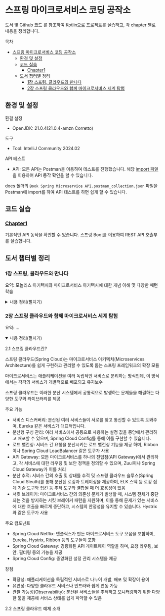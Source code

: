 # 스프링 마이크로서비스 코딩 공작소

도서 및 Github [코드](https://github.com/gilbutITbook/080283) 를 참조하여 Kotlin으로 프로젝트를 실습하고, 각 chapter 별로 내용을 정리합니다.

목차

- [스프링 마이크로서비스 코딩 공작소](#스프링-마이크로서비스-코딩-공작소)
  - [환경 및 설정](#환경-및-설정)
  - [코드 실습](#코드-실습)
    - [Chapter1](#chapter1)
  - [도서 챕터별 정리](#도서-챕터별-정리)
    - [1장 스프링, 클라우드와 만나다](#1장-스프링-클라우드와-만나다)
    - [2장 스프링 클라우드와 함께 마이크로서비스 세계 탐험](#2장-스프링-클라우드와-함께-마이크로서비스-세계-탐험)

## 환경 및 설정

환결 설정

- OpenJDK: 21.0.4(21.0.4-amzn Corretto)

도구

- Tool: IntelliJ Community 2024.02

API 테스트

- API: 모든 API는 Postman을 이용하여 테스트를 진행했습니다. 해당 [import 파일](./docs/api/Book%20Spring%20Microservice%20API.postman_collection.json) 을 이용하여 API 동작 확인을 할 수 있습니다.

docs 폴더의 `Book Spring Microservice API.postman_collection.json` 파일을 Postman에 import를 하여 API 테스트를 하면 쉽게 할 수 있습니다.

## 코드 실습

### [Chapter1](https://github.com/haservi/book-spring-microservice-kotlin/tree/main/chapter1)

기본적인 API 동작을 확인할 수 있습니다. 스프링 Boot를 이용하여 REST API 호출부를 실습합니다.

## 도서 챕터별 정리

### 1장 스프링, 클라우드와 만나다

요약: 모놀리스 아키텍처와 마이크로서비스 아키텍처에 대한 개념 이해 및 다양한 패턴 학습

<details>
<summary>내용 정리(펼치기)</summary>

1.1 마이크로서비스 아키텍처로 진화

   1. 모놀리스 아키텍쳐
      - 장점
        - 모든 UI, 비즈니스 및 데이터베이스 액세스 로직이 하나로 배포
        - 관리가 쉬움
        - 구축 및 배포가 쉬움
        - 변경 가능성이 낮은 경우 모놀리스로 시작하는게 좋음
      - 단점
        - 규모가 커지면 관리가 어려움

   2. 마이크로서비스 아키텍쳐
      - 장점
        - 각 구성 요소는 작은 책임 영역을 담당하고 서로 독립적 배포
        - 잘 분해하고 분리하면 대규모 코드베이스에서 발생하는 전통적인 복잡성 문제를 해결하는데 도움이 됨
      - 단점
        - 잘 분해라고 분리하기가 어려움
        - 여러 저장소로 나누어지기 때문에 개인이 관리하기 힘듬(12 저장소 관리..)
        - CCOP(Complex, Consistency, Operation overhead, Performance) 문제점

1.4 이 책의 내용

   - 마이크로서비스의 정의, 모범 사례 및 마이크로서비스 기반 구축을 위한 설계 고려 사항
   - 마이크로서비스 기반 애플리케이션을 구축하면 안되는 경우(중요..)
   - 도커의 정의 및 마이크로서비스 기반 애플리케이션 통합 방법
   - 애플리케이션 지표를 만들고 모니터링 도구로 시각화 방법
   - ELK 스택으로 애플리케이션 로그 관리 방법
   - 배운 내용 활용하여 배포 파이프라인 구축 방법(CI/CD?)

1.5 클라우드 및 마이크로서비스 기반 애플리케이션

실습코드 참조 [코드](https://github.com/haservi/book-spring-microservice-kotlin/tree/main/chapter1)

  1. 클라우드 컴퓨팅에서는 여러 가지 서비스 모델

     1. IaaS (Infrastructure as a Service)

        - 설명: IaaS는 인프라를 서비스로 제공하는 모델로, 사용자에게 서버, 스토리지, 네트워크 등의 가상화된 자원을 제공합니다. 사용자는 인프라의 운영 체제, 네트워크 설정 등을 직접 관리하지만, 물리적인 하드웨어는 클라우드 제공자가 관리합니다.
        - 예시: Amazon Web Services (AWS) EC2, Microsoft Azure, Google Cloud Platform (GCP).
        - 특징: 유연성과 확장성이 뛰어나며, 자원을 필요에 따라 쉽게 추가하거나 제거할 수 있습니다.

     2. SaaS (Software as a Service)

        - 설명: SaaS는 소프트웨어를 인터넷을 통해 제공하는 서비스 모델로, 사용자는 설치나 유지보수 없이 웹 브라우저나 애플리케이션을 통해 소프트웨어를 사용할 수 있습니다. 애플리케이션의 모든 관리와 업데이트는 서비스 제공자가 수행합니다.
        - 예시: Google Workspace (Gmail, Google Docs), Salesforce, Microsoft 365.
        - 특징: 사용자가 소프트웨어를 직접 설치하거나 관리할 필요가 없고, 언제 어디서나 인터넷 연결만 있으면 접근 가능합니다.

     3. PaaS (Platform as a Service)

        - 설명: PaaS는 개발자들이 애플리케이션을 개발하고 배포할 수 있는 플랫폼을 제공합니다. 이 플랫폼은 운영 체제, 미들웨어, 데이터베이스 관리 시스템 등을 포함하며, 개발자가 인프라 관리 없이 애플리케이션 개발에 집중할 수 있게 해줍니다.
        - 예시: Google App Engine, Microsoft Azure App Service, Heroku.
        - 특징: 개발 환경을 빠르게 설정하고 관리할 수 있어 개발 시간을 단축하고, 복잡한 인프라 운영을 클라우드 제공자가 처리합니다.

     4. CaaS (Container as a Service)

        - 설명: CaaS는 컨테이너화된 애플리케이션을 배포하고 관리할 수 있는 환경을 제공합니다. Docker와 Kubernetes와 같은 컨테이너 오케스트레이션 도구를 사용하여 애플리케이션을 쉽게 배포하고 확장할 수 있습니다.
        - 예시: Amazon ECS, Google Kubernetes Engine (GKE), Microsoft Azure Kubernetes Service (AKS).
        - 특징: 컨테이너 기반 애플리케이션의 빠른 배포와 확장성이 용이하며, DevOps 환경에서 특히 유용합니다.

     5. FaaS (Function as a Service)

        - 설명: FaaS는 이벤트 기반으로 특정 기능(코드)을 실행할 수 있는 서버리스 컴퓨팅 모델입니다. 사용자는 코드를 작성하고 업로드하면, 서비스 제공자가 이를 실행하고 필요할 때만 비용이 발생합니다. 인프라와 서버 관리를 하지 않아도 되며, 트리거 기반으로 애플리케이션이 작동합니다.
        - 예시: AWS Lambda, Google Cloud Functions, Azure Functions.
        - 특징: 서버리스 환경으로, 특정 이벤트에 반응하여 실행되며, 애플리케이션 규모가 유동적일 때 유리합니다.

     6. DaaS (Desktop as a Service)

        - 설명: DaaS는 가상 데스크탑 환경을 클라우드에서 제공하는 서비스입니다. 사용자는 클라우드 상에서 가상 데스크탑에 접속하여 업무를 수행할 수 있으며, 데스크탑의 운영 체제 및 애플리케이션도 클라우드에서 관리됩니다.
        - 예시: Amazon WorkSpaces, VMware Horizon Cloud.
        - 특징: 물리적인 PC 없이도 언제 어디서나 데스크탑 환경에 접근할 수 있으며, 보안 관리 및 업데이트가 중앙에서 이루어집니다.

1.6 마이크로서비스는 코드 작성 이상을 의미한다

견고한 서비스를 작성하려면 아래와 같이 여러 가지 주제를 고려해야 합니다.

   - 적정 규모: 서비스가 한 가지 책임 영역에 집중되도록 하려면 어떻게 해야 하는가?
   - 마이크로서비스가 너무 많은 책임을 지지 않도록 적절한 마이크로서비스 크기를 유지하는 방법
   - 위치 투명성: 서비스 호출에 대한 물리적 상세 정보를 관리하는 방법. 마이크로서비스 애플리케이션에서 다수의 서비스 인스턴스가 빠르게 시작하고 종료
   - 회복성: 실패한 서비스를 우회하고 빠른 실패 방식을 적용하여 마이크로서비스 소비자와 애플리케이션의 전반적인 무결성을 보호하는 방법
   - 반복성: 서비스의 모든 새 인스턴스가 시작할 떄 운영 환경의 다른 서비스와 동일한 구성과 코드베이스를 보장하는 방법
   - 확장성: 서비스 간 직접적인 종속 관계를 최소화하고 마이크로서비스를 적절히 확장할 수 있도록 통신 방식을 구축하는 방법
   - 핵심 마이크로서비스 개발, 라우팅, 클라이언트 탄력성, 보안, 로깅 및 추적, 애플리케이션 지표, 빌드 및 배포 패턴

1.7 핵심 마이크로서비스 개발 패턴

<p align="center">
   <img src="./docs/images/chapter1/image01.png" width="50%" height="50%">
</p>

  - 서비스 세분성: 서비스를 서로 다른 비즈니스 문제 도메인의 책임과 중첩될 정도로 지나치게 크게 나누면 시간이 지나 유지 관리하고 변경하기 어렵다.
  - 통신 프로토콜: 동기 프로토콜의 경우 HTTP 기반 REST가 일반적인 통신이며, 비동기 프로토콜의 경우 아파치 카프카, RabbitMQ, AMQP 등을 사용한다.
  - 인터페이스 설계: 서비스 인터페이스 설계 및 서비스를 어떻게 구조화 하는게 좋을 지(2장에서 다룰 예정)
  - 서비스 구성 관리: 클라우드에 있는 서로 다른 환경 간 마이크로서비스의 구성을 호환하려면 어떻게 구성 관리 해야하는지 (5장에서 다룰 예정)
  - 서비스 간 이벤트 처리: 서비스간 의존성을 최소화하고 애플리케이션의 탄력성을 높이고자 이벤틀르 사용하여 서비스를 분리하는 방법은 어떻게 하는지(10장에서 다룰 예정(스프링 클라우드 스트림))

1.8 마이크로서비스 라우팅 패턴

마이크로서비스 라우팅 패턴은 마이크로서비스를 사용하려는 클라이언트 애플리케이션이 서비스 위치를 발견하고 서비스로 라우팅하는 방법에 관한 방법

  - 서비스 디스커버리: 6장에서 자세히 다룰 예정이며, 서비스 디스커버리는 클라이언트 대응 서비스가 아니라 내부 서비스임을 기억하는게 좋음
  - 서비스 라우팅: API 게이트웨이를 사용하면 모든 서비스에 대한 단일 진입점을 제공하여 마이크로서비스 애플리케이션의 여러 서비스와 서비스 인스턴스에 대해 일관된 보안 정책과 라우팅 규칙을 적용할 수 있음(8장에서 자세히 다룰 예정)

1.9 마이크로서비스 클라이언트 회복성

서비스 문제 발생 시 연쇄적으로 서비스 소비자까지 전파되는 것을 막는 것이 중요합니다. 이와 관련된 4가지의 클라이언트 회복성 패턴은 아래와 같습니다.

  - 클라이언트 부하 분산: 여러 인스턴스에 대한 호출이 정상 인스턴스에 분산되도록 서비스 인스턴스 위치를 캐싱하는 방법
  - 회로 차단기 패턴: 문제가 있는 서비스 호출하지 않는 방법
  - 폴백 패턴: 마이크로서비스 호출 실패 시 다른 서비스 클라이언트가 작업을 수행하도록 플러그인 메커니즘을 제공하는 방법
  - 벌크헤드 패턴: 한 서비스의 오작동 호출이 애플리케이션의 다른 곳에 나쁜 영향을 미치지 않도록 호출을 격리하는 방법

1.10 마이크로서비스 보안 패턴

적절한 자격 증명을 가진 승인된 요청만 서비스를 호출할 수 있도록 할 수 있는 3가지의 보안 패턴 방법이 있습니다.

  - 인증: 서비스를 호출하는 서비스 클라이언트가 누구인지 확인하는 방법
  - 인가(권한 부여): 서비스 클라이언트가 수행하려는 행동에 대한 수행 자격 여부를 확인하는 방법
  - 자격 증명 관리와 전파: OAuth2와 JWT 같은 토큰 기반의 보안 표준 사용 방법

1.11 마이크로서비스 로깅과 추적 패턴

마이크로서비스 아키텍처의 단점은 간단한 동작 하나에 수많은 마이크로서비스 호출이 발생하여 문제를 디버깅하고 추적 및 모니터링하기가 매우 어렵다는 것입니다.  
이를 해결하기 위해 분산 추적을 달성하는 세 가지 핵심 로깅 및 추적 패턴이 있습니다.

  - 로그 상관관계: 한 트랜잭션에 대해 여러 서비스에서 생서된 모든 로그를 함께 연결하는 상관관계 ID(correlation ID)를 구현하는 방법
  - 로그 수집: 마이크로서비스가 출력한 모든 로그를 수집하여 확인하는 방법
  - 마이크로서비스 추적: 트랜잭션과 관련된 모든 서비스 간 클라이언트 트랜잭션 흐름을 시각화하고 성능 특성을 살펴보는 방법

</details>

### 2장 스프링 클라우드와 함께 마이크로서비스 세계 탐험

요약: ...


<details open>
<summary>내용 정리(펼치기)</summary>

2.1 스프링 클라우드란?

스프링 클라우드(Spring Cloud)는 마이크로서비스 아키텍처(Microservices Architecture)를 쉽게 구현하고 관리할 수 있도록 돕는 스프링 프레임워크의 확장 모듈

마이크로서비스는 애플리케이션을 여러 독립적인 서비스로 분리하는 방식인데, 이 방식에서는 각각의 서비스가 개별적으로 배포되고 유지보수

스프링 클라우드는 이러한 분산 시스템에서 공통적으로 발생하는 문제들을 해결하는 다양한 도구와 라이브러리를 제공

주요 기능

  - 서비스 디스커버리: 분산된 여러 서비스들이 서로를 찾고 통신할 수 있도록 도와주며, Eureka 같은 서비스가 대표적입니다.
  - 분산형 구성 관리: 여러 서비스에서 공통으로 사용하는 설정 값을 중앙에서 관리하고 배포할 수 있으며, Spring Cloud Config를 통해 이를 구현할 수 있습니다.
  - 로드 밸런싱: 서비스 간 요청을 분산시키는 로드 밸런싱 기능을 제공 하며, Ribbon이나 Spring Cloud LoadBalancer 같은 도구가 사용
  - API Gateway: 모든 마이크로서비스를 하나의 진입점(API Gateway)에서 관리하고, 각 서비스에 대한 라우팅 및 보안 정책을 정의할 수 있으며, Zuul이나 Spring Cloud Gateway가 이를 처리
  - 분산 추적: 서비스 간의 호출 및 상태를 추적 및 스프링 클라우드 슬루스(Spring Cloud Sleuth)를 통해 분산된 로깅과 트레이싱을 제공하며, ELK 스택 등 로깅 집계 기술 도구와 집킨 등 추적 도구와 결합될 때 더 효용성이 있음
  - 서킷 브레이커: 마이크로서비스 간의 의존성 문제가 발생할 때, 시스템 전체가 중단되는 것을 방지하는 서킷 브레이커 패턴을 지원하며, 이를 통해 문제가 있는 서비스에 대한 호출을 빠르게 중단하고, 시스템의 안정성을 유지할 수 있습니다. Hystrix와 같은 도구가 사용

주요 컴포넌트
  - Spring Cloud Netflix: 넷플릭스가 만든 마이크로서비스 도구 모음을 포함하며, Eureka, Hystrix, Ribbon 등의 도구들이 포함
  - Spring Cloud Gateway: 경량화된 API 게이트웨이 역할을 하며, 요청 라우팅, 보안, 필터링 등의 기능을 제공
  - Spring Cloud Config: 중앙화된 설정 관리 시스템을 제공

장점
  - 확장성: 애플리케이션을 독립적인 서비스로 나누어 개발, 배포 및 확장이 용이
  - 유연성: 다양한 클라우드 서비스나 인프라와 쉽게 연동 가능
  - 관찰 가능성(Observability): 분산된 서비스들을 추적하고 모니터링하기 위한 다양한 툴을 제공해 서비스 상태를 쉽게 파악할 수 있음

2.2 스프링 클라우드 예제 소개

</details>